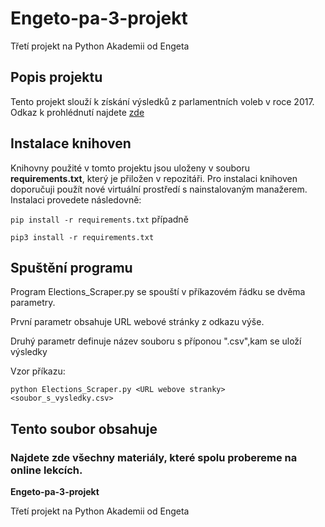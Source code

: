 # Engeto-pa-3-projekt
Třetí projekt na Python Akademii od Engeta
## Popis projektu
Tento projekt slouží k získání výsledků z parlamentních voleb v roce 2017.
Odkaz k prohlédnutí najdete [zde](https://volby.cz/pls/ps2017nss/ps3?xjazyk=CZ)
## Instalace knihoven
Knihovny použité v tomto projektu jsou uloženy v souboru **requirements.txt**, který je přiložen v repozitáři.
Pro instalaci knihoven doporučuji použít nové virtuální prostředí s nainstalovaným manažerem.
Instalaci provedete následovně:

``` pip install -r requirements.txt ```         případně

``` pip3 install -r requirements.txt ```

## Spuštění programu
Program Elections_Scraper.py se spouští v příkazovém řádku se dvěma parametry.

První parametr obsahuje URL webové stránky z odkazu výše.

Druhý parametr definuje název souboru s příponou ".csv",kam se uloží výsledky

Vzor příkazu:

```python Elections_Scraper.py <URL webove stranky> <soubor_s_vysledky.csv>```






Tento soubor obsahuje 
---

### Najdete zde všechny materiály, které spolu probereme na online lekcích.



**Engeto-pa-3-projekt**

Třetí projekt na Python Akademii od Engeta
